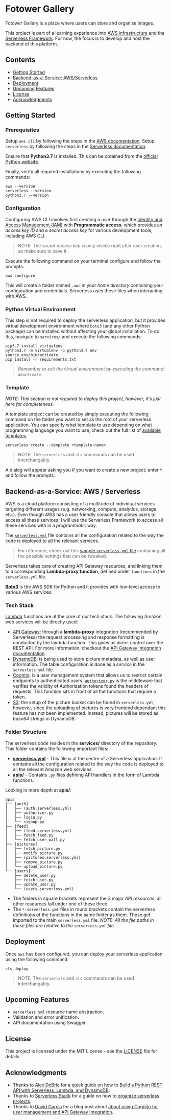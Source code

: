 # Fotower Gallery

Fotower Gallery is a place where users can store and organise images.

This project is part of a learning experience into [AWS infrastructure](https://aws.amazon.com/) and the [Serverless Framework](https://www.serverless.com/). For now, the focus is to develop and host the backend of this platform. 

## Contents

- [Getting Started](#getting-started)
- [Backend-as-a-Service: AWS/Serverless](#backend-as-a-service-aws-/-serverless)
- [Deployment](#deployment)
- [Upcoming Features](#upcoming-features)
- [License](#license)
- [Acknowledgments](#acknowledgments)

## Getting Started

### Prerequisites

Setup `aws cli` by following the steps in the [AWS documentation](https://docs.aws.amazon.com/cli/latest/userguide/cli-chap-install.html). Setup `serverless` by following the steps in the [Serverless documentation](https://www.serverless.com/framework/docs/getting-started/).

Ensure that **Python3.7** is installed. This can be obtained from the [official Python website](https://www.python.org/downloads/).

Finally, verify all required installations by executing the following commands:

```script
aws --version
serverless --version
python3.7 --version
```

### Configuration

Configuring AWS CLI involves first creating a *user* through the [Identity and Access Management (IAM)](https://console.aws.amazon.com/iam) with **Programmatic access**, which provides an *access key ID* and a *secret access key* for various development tools, including AWS CLI.

> NOTE: The *secret access key* is only visible right after user creation, so make sure to save it.

Execute the following command on your terminal configure and follow the prompts:
```script
aws configure
```

This will create a folder named `.aws` in your *home directory* containing your configuration and credentials. Serverless uses these files when interacting with AWS.

### Python Virtual Environment

This step is not required to deploy the serverless application, but it provides virtual development environment where `boto3` (and any other Python package) can be installed without affecting your global installation. To do this, navigate to `services/` and execute the following commands:

```script
pip3.7 install virtualenv
python3.7 -m virtualenv -p python3.7 env
source env/bin/activate
pip install -r requirements.txt
```

> *Remember to exit the virtual environment by executing the command: `deactivate`.*

### Template

*NOTE: This section is not required to deploy this project, however, it's just here for completeness.*

A template project can be created by simply executing the following command on the folder you want to set as the root of your serverless application. You can specify what template to use depending on what programming language you want to use, check out the full list of [available templates](https://www.serverless.com/framework/docs/providers/aws/cli-reference/create#available-templates).

```script
serverless create --template <template-name>
```

> NOTE: The `serverless` and `sls` commands can be used interchangably.

A dialog will appear asking you if you want to create a new project; enter `Y` and follow the prompts.

## Backend-as-a-Service: AWS / Serverless

AWS is a cloud platform consisting of a multitude of individual services targeting different usages (e.g. networking, compute, analytics, storage, etc.). Even though AWS has a user friendly console that allows users to access all these services, I will use the Serverless Framework to access all these services with in a *programmatic* way.

The [`serverless.yml`](services/serverless.yml) file contains all the configuration related to the way the code is deployed to all the relevant services.

> For reference, check out this [sample `serverless.yml` file](https://www.serverless.com/framework/docs/providers/aws/guide/serverless.yml/) containing all the possible settings that can be tweaked.

Serverless takes care of creating API Gateway resources, and linking them to a corresponding **Lambda-proxy function**, defined under  `functions` in the `serverless.yml` file.

[**Boto3**](https://boto3.amazonaws.com/v1/documentation/api/latest/index.html) is the AWS SDK for Python and it provides with low-level access to various AWS services.

### Tech Stack

[Lambda](https://aws.amazon.com/lambda/) functions are at the core of our tech stack. The following Amazon web services will be directly used:

* [API Gateway](https://aws.amazon.com/api-gateway/): through a **lambda-proxy** integration (recommended by Serverless) the request processing and response formatting is conducted by the lambda function. This gives us direct control over the REST API. For more information, checkout the [API Gateway integration documentation](https://www.serverless.com/framework/docs/providers/aws/events/apigateway/).
* [DynamoDB](https://aws.amazon.com/dynamodb/): is being used to store picture metadata, as well as user information. The table configuration is done as a *service* in the `serverless.yml` file.
* [Cognito](https://aws.amazon.com/cognito/): is a user management system that allows us to restrict certain endpoints to authenticated users. [`authorizer.py`](services/apis/auth/authorizer.py) is the middleware that verifies the validity of Authorization tokens found the headers of requests. This function sits in front of all the functions that require a token.
* [S3](https://aws.amazon.com/s3/): the setup of the picture bucket can be found in `serverless.yml`; however, since the uploading of pictures is very frontend dependant this feature has not been implemented. Instead, pictures will be stored as *base64 strings* in DynamoDB.

### Folder Structure

The serverless code resides in the **services/** directory of the repository. This folder contains the following important files:
- [**serverless.yml**](services/serverless.yml) - This file is at the centre of a Serverless application. It contains all the configuration related to the way the code is deployed to all the relevant Amazon web services.
- [**apis/**](services/apis) - Contains `.py` files defining API handlers in the form of Lambda functions.

Looking in more depth at **apis/**:

```
apis
├── [auth]
│   ├── (auth.serverless.yml)
│   ├── authorizer.py
│   ├── login.py
│   └── signup.py
├── [feed]
│   ├── (feed.serverless.yml)
│   ├── fetch_feed.py
│   └── fetch_user_wall.py
├── [pictures]
│   ├── fetch_picture.py
│   ├── modify_picture.py
│   ├── (pictures.serverless.yml)
│   ├── remove_picture.py
│   └── upload_picture.py
└── [users]
    ├── delete_user.py
    ├── fetch_user.py
    ├── update_user.py
    └── (users.serverless.yml)
```

- The folders in square brackets represent the 3 major *API resources*, all other resources fall under one of these three.
- The `*.serverless.yml` files in round brackets contain the serverless definitions of the functions in the same folder as them. These get imported to the main `serverless.yml` file. *NOTE: All the file paths in these files are relative to the  `serverless.yml` file*

## Deployment

Once `aws` has been configured, you can deploy your serverless application using the following command:

```script
sls deploy
```

> NOTE: The `serverless` and `sls` commands can be used interchangably.

## Upcoming Features

- `serverless.yml` resource name abstraction.
- Validation and error unification.
- API documentation using Swagger.

## License

This project is licensed under the MIT License - see the [LICENSE](LICENSE) file for details

## Acknowledgments

- Thanks to [Alex DeBrie](https://www.serverless.com/author/alexdebrie) for a quick guide on how to [Build a Python REST API with Serverless, Lambda, and DynamoDB](https://www.serverless.com/blog/flask-python-rest-api-serverless-lambda-dynamodb).
- Thanks to [Serverless Stack](https://serverless-stack.com/) for a guide on how to [organize serverless projects](https://serverless-stack.com/chapters/organizing-serverless-projects.html).
- Thanks to [David García](https://medium.com/@Da_vidgf) for a blog post about [about using Cognito for user management and API Gateway integration](https://medium.com/@Da_vidgf/using-cognito-for-users-management-in-your-serverless-application-1695fec9e225).
